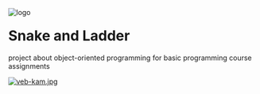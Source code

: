 <img align="left" src="https://i.postimg.cc/YCkSN7GG/logo.png" alt="logo">

# Snake and Ladder

project about object-oriented programming for basic programming course assignments

[![veb-kam.jpg](https://i.postimg.cc/zGmg94L8/veb-kam.jpg)](https://postimg.cc/jLX2fgQF)